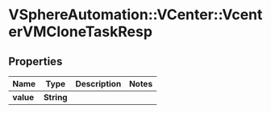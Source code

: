 # VSphereAutomation::VCenter::VcenterVMCloneTaskResp

## Properties
Name | Type | Description | Notes
------------ | ------------- | ------------- | -------------
**value** | **String** |  | 


